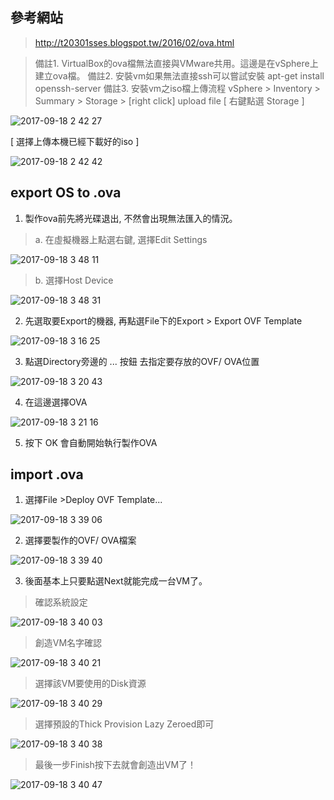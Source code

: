 ## 參考網站
> http://t20301sses.blogspot.tw/2016/02/ova.html

> 備註1. VirtualBox的ova檔無法直接與VMware共用。這邊是在vSphere上建立ova檔。
> 備註2. 安裝vm如果無法直接ssh可以嘗試安裝 apt-get install openssh-server
> 備註3. 安裝vm之iso檔上傳流程 vSphere > Inventory > Summary > Storage > [right click] upload file
[ 右鍵點選 Storage ]

![2017-09-18 2 42 27](https://user-images.githubusercontent.com/22232508/30531270-b7c5bc66-9c7f-11e7-9221-41d3c09bc30c.png)

[ 選擇上傳本機已經下載好的iso ]

![2017-09-18 2 42 42](https://user-images.githubusercontent.com/22232508/30531266-b460b29c-9c7f-11e7-9033-ecf24bb12602.png)




## export OS to .ova
1. 製作ova前先將光碟退出, 不然會出現無法匯入的情況。

> a. 在虛擬機器上點選右鍵, 選擇Edit Settings

![2017-09-18 3 48 11](https://user-images.githubusercontent.com/22232508/30533868-20db2408-9c8e-11e7-9847-2909cf4db0c6.png)

> b. 選擇Host Device

![2017-09-18 3 48 31](https://user-images.githubusercontent.com/22232508/30533935-7de94148-9c8e-11e7-85d7-70b027472680.png)

2. 先選取要Export的機器, 再點選File下的Export > Export OVF Template

![2017-09-18 3 16 25](https://user-images.githubusercontent.com/22232508/30533993-cf22e118-9c8e-11e7-8536-c7cb3bbd56dd.png)

3. 點選Directory旁邊的 ... 按鈕 去指定要存放的OVF/ OVA位置

![2017-09-18 3 20 43](https://user-images.githubusercontent.com/22232508/30534041-fd3b2042-9c8e-11e7-9acc-ffc1a2c7736b.png)

4. 在這邊選擇OVA

![2017-09-18 3 21 16](https://user-images.githubusercontent.com/22232508/30534058-0e50dec6-9c8f-11e7-8ca5-659a7b210b17.png)

5. 按下 OK 會自動開始執行製作OVA



## import .ova

1. 選擇File >Deploy OVF Template... 

![2017-09-18 3 39 06](https://user-images.githubusercontent.com/22232508/30535635-976e64ca-9c95-11e7-8cb0-0df5bc2b9290.png)

2. 選擇要製作的OVF/ OVA檔案

![2017-09-18 3 39 40](https://user-images.githubusercontent.com/22232508/30535700-c35dfff0-9c95-11e7-9bd8-5767183af1b1.png)

3. 後面基本上只要點選Next就能完成一台VM了。

> 確認系統設定

![2017-09-18 3 40 03](https://user-images.githubusercontent.com/22232508/30536018-dc6b5410-9c96-11e7-995d-3bcbdf733c42.png)

> 創造VM名字確認

![2017-09-18 3 40 21](https://user-images.githubusercontent.com/22232508/30536030-e83cf44c-9c96-11e7-900b-4a190ec60da8.png)

> 選擇該VM要使用的Disk資源

![2017-09-18 3 40 29](https://user-images.githubusercontent.com/22232508/30536054-fd14257a-9c96-11e7-9084-85233b5b2979.png)

> 選擇預設的Thick Provision Lazy Zeroed即可

![2017-09-18 3 40 38](https://user-images.githubusercontent.com/22232508/30536064-05cc282a-9c97-11e7-960d-57207215408b.png)

> 最後一步Finish按下去就會創造出VM了！

![2017-09-18 3 40 47](https://user-images.githubusercontent.com/22232508/30536112-2e929e7e-9c97-11e7-9f3d-5c5c9cda5b0f.png)
